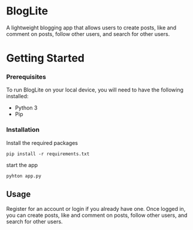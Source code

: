 
# BlogLite
A lightweight blogging app that allows users to create posts, like and comment on posts, follow other users, and search for other users.

# Getting Started
### Prerequisites
To run BlogLite on your local device, you will need to have the following installed:

- Python 3
- Pip

### Installation
Install the required packages
```
pip install -r requirements.txt

```
start the app

```
pyhton app.py

```
## Usage
Register for an account or login if you already have one.
Once logged in, you can create posts, like and comment on posts, follow other users, and search for other users.



